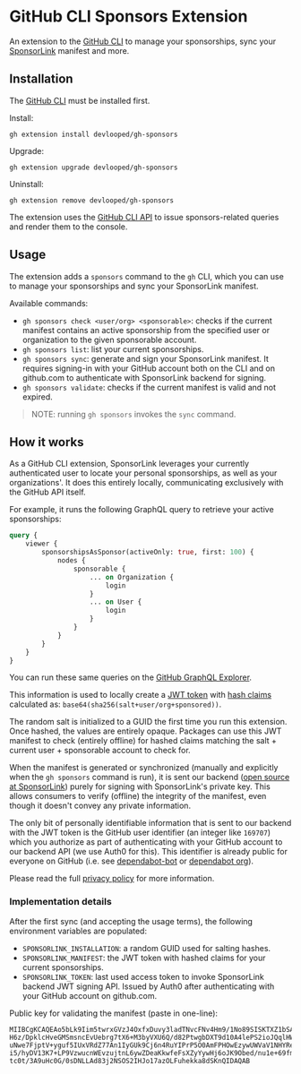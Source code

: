 # GitHub CLI Sponsors Extension

An extension to the [GitHub CLI](https://cli.github.com/) to manage your 
sponsorships, sync your [SponsorLink](https://github.com/devlooped/SponsorLink) 
manifest and more.

## Installation

The [GitHub CLI](https://cli.github.com/) must be installed first. 

Install:

```shell
gh extension install devlooped/gh-sponsors
```

Upgrade:

```shell
gh extension upgrade devlooped/gh-sponsors
```

Uninstall:

```shell
gh extension remove devlooped/gh-sponsors
```

The extension uses the [GitHub CLI API](https://cli.github.com/manual/gh_api) to 
issue sponsors-related queries and render them to the console.


## Usage

The extension adds a `sponsors` command to the `gh` CLI, which you can use to
manage your sponsorships and sync your SponsorLink manifest.

Available commands: 

* `gh sponsors check <user/org> <sponsorable>`: checks if the current manifest 
  contains an active sponsorship from the specified user or organization to the 
  given sponsorable account.
* `gh sponsors list`: list your current sponsorships.
* `gh sponsors sync`: generate and sign your SponsorLink manifest. It requires 
  signing-in with your GitHub account both on the CLI and on github.com to authenticate 
  with SponsorLink backend for signing.
* `gh sponsors validate`: checks if the current manifest is valid and not expired.

> NOTE: running `gh sponsors` invokes the `sync` command.


## How it works

As a GitHub CLI extension, SponsorLink leverages your currently authenticated user 
to locate your personal sponsorships, as well as your organizations'. It does this 
entirely locally, communicating exclusively with the GitHub API itself. 

For example, it runs the following GraphQL query to retrieve your active sponsorships:

```graphql
query { 
    viewer { 
        sponsorshipsAsSponsor(activeOnly: true, first: 100) {
            nodes {
                sponsorable {
                    ... on Organization {
                        login
                    }
                    ... on User {
                        login
                    }
                }        
            }
        }
    }
}
```

You can run these same queries on the [GitHub GraphQL Explorer](https://docs.github.com/en/graphql/overview/explorer).

This information is used to locally create a [JWT token](https://jwt.io/) with 
[hash claims](https://learn.microsoft.com/en-us/dotnet/api/system.security.claims.claimtypes.hash?view=net-7.0) 
calculated as: `base64(sha256(salt+user/org+sponsored))`.

The random salt is initialized to a GUID the first time you run this extension. 
Once hashed, the values are entirely opaque. Packages can use this JWT manifest 
to check (entirely offline) for hashed claims matching the salt + current user + 
sponsorable account to check for.

When the manifest is generated or synchronized (manually and explicitly when the 
`gh sponsors` command is run), it is sent our backend 
([open source at SponsorLink](https://github.com/devlooped/SponsorLink)) 
purely for signing with SponsorLink's private key. This allows consumers to verify 
(offline) the integrity of the manifest, even though it doesn't convey any private 
information.

The only bit of personally identifiable information that is sent to our backend with 
the JWT token is the GitHub user identifier (an integer like `169707`) which you authorize 
as part of authenticating with your GitHub account to our backend API (we use Auth0 for this). 
This identifier is already public for everyone on GitHub (i.e. see 
[dependabot-bot](https://api.github.com/users/dependabot-bot) or 
[dependabot org](https://api.github.com/orgs/dependabot)).

Please read the full [privacy policy](privacy.md) for more information.

### Implementation details

After the first sync (and accepting the usage terms), the following environment 
variables are populated:

* `SPONSORLINK_INSTALLATION`: a random GUID used for salting hashes.
* `SPONSORLINK_MANIFEST`: the JWT token with hashed claims for your current 
  sponsorships.
* `SPONSORLINK_TOKEN`: last used access token to invoke SponsorLink backend 
  JWT signing API. Issued by Auth0 after authenticating with your GitHub account 
  on github.com.

Public key for validating the manifest (paste in one-line): 

```text
MIIBCgKCAQEAo5bLk9Iim5twrxGVzJ4OxfxDuvy3ladTNvcFNv4Hm9/1No89SISKTXZ1bSABTnq
H6z/DpklcHveGMSmsncEvUebrg7tX6+M3byVXU6Q/d82PtwgbDXT9d10A4lePS2ioJQqlHWQy/f
uNwe7FjptV+yguf5IUxVRdZ77An1IyGUk9Cj6n4RuYIPrP5O0AmFPHOwEzywUWVaV1NHYRe0Th6
i5/hyDV13K7+LP9VzwucnWEvzujtnL6ywZDeaKkwfeFsXZyYywHj6oJK9Obed/nu1e+69fmUqpr
tc0t/3A9uHc0G/0sDNLLAd83j2NSOS2IHJo17azOLFuhekka8dSKnQIDAQAB
```

